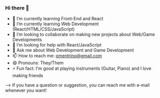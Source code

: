 ### Hi there 👋

- 🔭 I’m currently learning Front-End and React
- 🌱 I’m currently learning Web Development (React/HTML/CSS/JavaScript)
- 👯 I’m looking to collaborate on making new projects about Web/Game Developments
- 🤔 I’m looking for help with React/JavaScript
- 💬 Ask me about Web Development and Game Development
- 📫 How to reach me: omentrino@gmail.com
- 😄 Pronouns: They/Them
- ⚡ Fun fact: I'm good at playing instruments (Guitar, Piano) and I love making friends

--> If you have a question or suggestion, you can reach me with e-mail whenever you want! 
